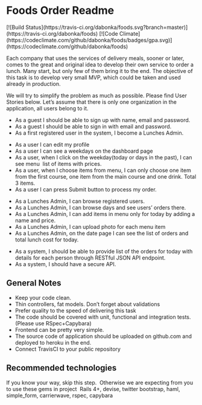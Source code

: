 <h1>Foods Order Readme</h1>
[![Build Status](https://travis-ci.org/dabonka/foods.svg?branch=master)](https://travis-ci.org/dabonka/foods)
[![Code Climate](https://codeclimate.com/github/dabonka/foods/badges/gpa.svg)](https://codeclimate.com/github/dabonka/foods)
<p>Each company that uses the services of delivery meals, sooner or later, comes to the great and original idea to develop their own service to order a lunch. Many start, but only few of them bring it to the end. The objective of this task is to develop very small MVP, which could be taken and used already in production. </p>
 
<p>We will try to simplify the problem as much as possible. Please find User Stories below. Let’s assume that there is only one organization in the application, all users belong to it. </p>
<ul>
<li>As a guest I should be able to sign up with name, email and password. </li>
<li>As a guest I should be able to sign in with email and password. </li>
<li>As a first registered user in the system, I become a Lunches Admin.</li> 
</ul>
<ul>
<li>As a user I can edit my profile </li>
<li>As a user I can see a weekdays on the dashboard page </li>
<li>As a user, when I click on the weekday(today or days in the past), I can see menu ­ list of items with prices. </li>
<li>As a user, when I choose items from menu, I can only choose one item from the first course, one item from the main course and one drink. Total 3 items.</li>
<li>As a user I can press Submit button to process my order. </li>
</ul>
<ul> 
<li>As a Lunches Admin, I can browse registered users. </li>
<li>As a Lunches Admin, I can browse days and see users’ orders there. </li>
<li>As a Lunches Admin, I can add items in menu only for today by adding a name and price. </li>
<li>As a Lunches Admin, I can upload photo for each menu item </li>
<li>As a Lunches Admin, on the date page I can see the list of orders and total lunch cost for today.  </li>
</ul>
<ul>
<li>As a system, I should be able to provide list of the orders for today with details for each person through RESTful JSON API endpoint. </li>
<li>As a system, I should have a secure API. </li>
</ul>

<h2>General Notes</h2> 
<ul>
<li>Keep your code clean.  </li>
<li>Thin controllers, fat models. Don’t forget about validations </li>
<li>Prefer quality to the speed of delivering this task </li>
<li>The code should be covered with unit, functional and integration tests. (Please use RSpec+Capybara) </li>
<li>Front­end can be pretty very simple. </li>
<li>The source code of application should be uploaded on github.com and deployed to heroku in the end. </li>
<li>Connect Travis­CI to your public repository </li>
</ul>
<h2>Recommended technologies </h2>
<p>If you know your way, skip this step. ​ Otherwise we are expecting from you to use these gems in project ­ Rails 4+, devise, twitter bootstrap, haml, simple_form, carrierwave, rspec, capybara </p>
